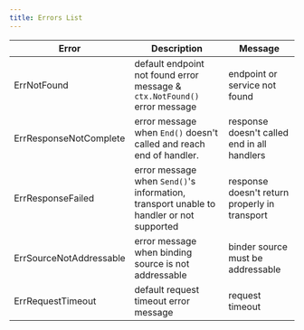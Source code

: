 ```yaml
---
title: Errors List
---
```


| Error                   | Description                                                                             | Message                                       |
| ----------------------- | --------------------------------------------------------------------------------------- | --------------------------------------------- |
| ErrNotFound             | default endpoint not found error message & `ctx.NotFound()` error message               | endpoint or service not found                 |
| ErrResponseNotComplete  | error message when `End()` doesn't called and reach end of handler.                     | response doesn't called end in all handlers   |
| ErrResponseFailed       | error message when `Send()`'s information, transport unable to handler or not supported | response doesn't return properly in transport |
| ErrSourceNotAddressable | error message when binding source is not addressable                                    | binder source must be addressable             |
| ErrRequestTimeout       | default request timeout error message                                                   | request timeout                               |